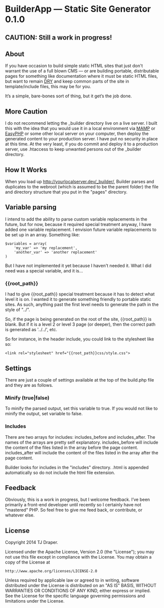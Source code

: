 # BuilderApp — Static Site Generator 0.1.0

## CAUTION: Still a work in progress!

## About

If you have occasion to build simple static HTML sites that just don't warrant the use of a full blown CMS — or are building portable, distributable pages for something like documentation where it must be static HTML files, but want to remain [DRY] and keep common parts of the site in template/include files, this may be for you.

It’s a simple, bare-bones sort of thing, but it get’s the job done.

[DRY]: http://en.wikipedia.org/wiki/Don't_repeat_yourself

## More Caution

I do not recommend letting the \_builder directory live on a live server. I built this with the idea that you would use it in a local environment via [MAMP] or [EasyPHP] or some other local server on your computer, then deploy the generated content to your production server. I have put no security in place at this time. At the very least, if you do commit and deploy it to a production server, use .htaccess to keep unwanted persons out of the \_builder directory.

[MAMP]: http://www.mamp.info/
[EasyPHP]: http://www.easyphp.org/

## How It Works

When you load up http://yourlocalserver.dev/_builder/, Builder parses and duplicates to the webroot (which is assumed to be the parent folder) the file and directory structure that you put in the "pages" directory.

## Variable parsing

I intend to add the ability to parse custom variable replacements in the future, but for now, because it required special treatment anyway, I have added one variable replacement. I envision future variable replacements to be set up in an array. Something like:

	$variables = array(
		'my_var' => 'my replacement',
		'another_var' => 'another replacement'
	)

But I have not implemented it yet because I haven't needed it. What I did need was a special variable, and it is...

### {{root_path}}

I had to give {{root_path}} special treatment because it has to detect what level it is on. I wanted it to generate something friendly to portable static sites. As such, anything past the first level needs to generate the path in the style of "../".

So, if the page is being generated on the root of the site, {{root_path}} is blank. But if it is a level 2 or level 3 page (or deeper), then the correct path is generated as '../../', etc.

So for instance, in the header include, you could link to the stylesheet like so:

	<link rel="stylesheet" href="{{root_path}}css/style.css">

## Settings

There are just a couple of settings available at the top of the build.php file and they are as follows.

### Minify (true|false)

To minify the parsed output, set this variable to true. If you would not like to minify the output, set variable to false.

### Includes

There are two arrays for includes: includes_before and includes_after. The names of the arrays are pretty self explanatory. includes_before will include the content of the files listed in the array before the page content. includes_after will include the content of the files listed in the array after the page content.

Builder looks for includes in the "includes" directory. .html is appended automatically so do not include the html file extension.

## Feedback

Obviously, this is a work in progress, but I welcome feedback. I’ve been primarily a front-end developer until recently so I certainly have not "mastered" PHP. So feel free to give me feed back, or contribute, or whatever else.

## License

Copyright 2014 TJ Draper.

Licensed under the Apache License, Version 2.0 (the "License");
you may not use this file except in compliance with the License.
You may obtain a copy of the License at

	http://www.apache.org/licenses/LICENSE-2.0

Unless required by applicable law or agreed to in writing, software
distributed under the License is distributed on an "AS IS" BASIS,
WITHOUT WARRANTIES OR CONDITIONS OF ANY KIND, either express or implied.
See the License for the specific language governing permissions and
limitations under the License.